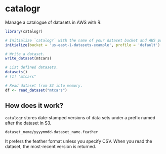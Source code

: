 # catalogr

Manage a catalogue of datasets in AWS with R.

```r
library(catalogr)

# Initialize `catalogr` with the name of your dataset bucket and AWS profile.
initialize(bucket = 'us-east-1-datasets-example', profile = 'default')

# Write a dataset.
write_dataset(mtcars)

# List defined datasets.
datasets()
# [1] "mtcars"

# Read dataset from S3 into memory.
df <- read_dataset("mtcars")
```

## How does it work?

`catalogr` stores date-stamped versions of data sets under a prefix named after the dataset in S3.

    dataset_name/yyyymmdd-dataset_name.feather

It prefers the feather format unless you specify CSV. When you read the dataset, the most-recent version is returned.
